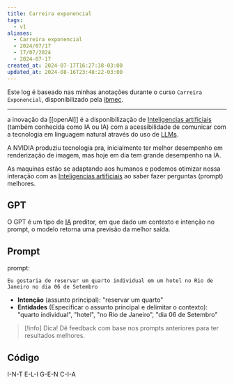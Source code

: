 ```yaml
---
title: Carreira exponencial
tags:
  - v1
aliases:
  - Carreira exponencial
  - 2024/07/17
  - 17/07/2024
  - 2024-07-17
created_at: 2024-07-17T16:27:38-03:00
updated_at: 2024-08-16T23:48:22-03:00
---
```


Este log é baseado nas minhas anotações durante o curso `Carreira Exponencial`, disponibilizado pela [ibmec](ibmec).

---

a inovação da [[openAI]] é a disponibilização de [Inteligencias artificiais](_insight/2024/07/2024-07-19-Inteligencia_artificial.md) (também conhecida como IA ou IA) com a acessibilidade de comunicar com a tecnologia em linguagem natural através do uso de [LLMs](../_insight/2024/07/2024-07-18-LLM.md).

A NVIDIA produziu tecnologia pra, inicialmente ter melhor desempenho em renderização de imagem, mas hoje em dia tem grande desempenho na IA.

As maquinas estão se adaptando aos humanos e podemos otimizar nossa interação com as [Inteligencias artificiais](../_insight/2024/07/2024-07-19-Inteligencia_artificial.md) ao saber fazer perguntas (prompt) melhores.

## GPT

O GPT é um tipo de [IA](../_insight/2024/07/2024-07-19-Inteligencia_artificial.md) preditor, em que dado um contexto e intenção no prompt, o modelo retorna uma previsão da melhor saída. 

## Prompt

prompt: 

```copiar
Eu gostaria de reservar um quarto individual em um hotel no Rio de Janeiro no dia 06 de Setembro
```

- **Intenção** (assunto principal): "reservar um quarto"
- **Entidades** (Especificar o assunto principal e delimitar o contexto): "quarto individual", "hotel", "no Rio de Janeiro", "dia 06 de Setembro"

> [!info] Dica!
> Dê feedback com base nos prompts anteriores para ter resultados melhores.

## Código
I-N-T
E-L-I
G-E-N
C-I-A